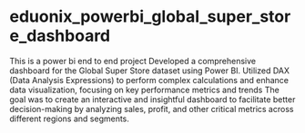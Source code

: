 # eduonix_powerbi_global_super_store_dashboard
This is a power bi end to end project
Developed a comprehensive dashboard for the Global Super Store dataset using Power BI. Utilized DAX (Data Analysis Expressions) to perform complex calculations and enhance data visualization, focusing on key performance metrics and trends
The goal was to create an interactive and insightful dashboard to facilitate better decision-making by analyzing sales, profit, and other critical metrics across different regions and segments.

